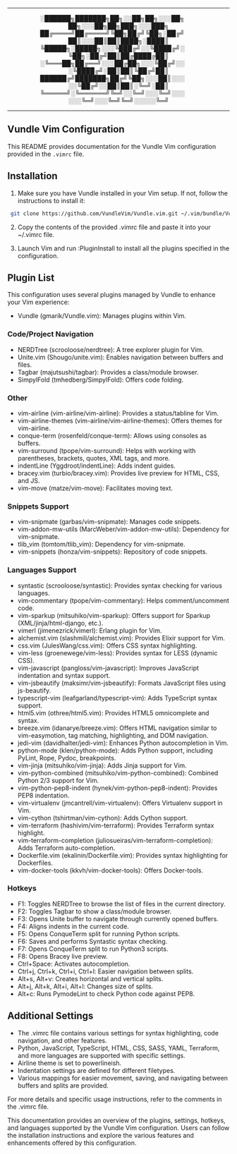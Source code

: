 ---------------------------------------------------------------------------------------

<p align="center">
░██████╗███████╗██╗░░██╗██╗░░░██╗  ██╗░░░██╗██╗███╗░░░███╗
██╔════╝██╔════╝╚██╗██╔╝╚██╗░██╔╝  ██║░░░██║██║████╗░████║
╚█████╗░█████╗░░░╚███╔╝░░╚████╔╝░  ╚██╗░██╔╝██║██╔████╔██║
░╚═══██╗██╔══╝░░░██╔██╗░░░╚██╔╝░░  ░╚████╔╝░██║██║╚██╔╝██║
██████╔╝███████╗██╔╝╚██╗░░░██║░░░  ░░╚██╔╝░░██║██║░╚═╝░██║
╚═════╝░╚══════╝╚═╝░░╚═╝░░░╚═╝░░░  ░░░╚═╝░░░╚═╝╚═╝░░░░░╚═╝
</p>

---------------------------------------------------------------------------------------

## Vundle Vim Configuration

This README provides documentation for the Vundle Vim configuration provided in the `.vimrc` file.

## Installation

1. Make sure you have Vundle installed in your Vim setup. If not, follow the instructions to install it:

  ```bash
   git clone https://github.com/VundleVim/Vundle.vim.git ~/.vim/bundle/Vundle.vim
  ```
2. Copy the contents of the provided .vimrc file and paste it into your ~/.vimrc file.

3. Launch Vim and run :PluginInstall to install all the plugins specified in the configuration.

## Plugin List
This configuration uses several plugins managed by Vundle to enhance your Vim experience:

* Vundle (gmarik/Vundle.vim): Manages plugins within Vim.

### Code/Project Navigation

* NERDTree (scrooloose/nerdtree): A tree explorer plugin for Vim.
* Unite.vim (Shougo/unite.vim): Enables navigation between buffers and files.
* Tagbar (majutsushi/tagbar): Provides a class/module browser.
* SimpylFold (tmhedberg/SimpylFold): Offers code folding.

### Other
* vim-airline (vim-airline/vim-airline): Provides a status/tabline for Vim.
* vim-airline-themes (vim-airline/vim-airline-themes): Offers themes for vim-airline.
* conque-term (rosenfeld/conque-term): Allows using consoles as buffers.
* vim-surround (tpope/vim-surround): Helps with working with parentheses, brackets, quotes, XML tags, and more.
* indentLine (Yggdroot/indentLine): Adds indent guides.
* bracey.vim (turbio/bracey.vim): Provides live preview for HTML, CSS, and JS.
* vim-move (matze/vim-move): Facilitates moving text.

### Snippets Support
* vim-snipmate (garbas/vim-snipmate): Manages code snippets.
* vim-addon-mw-utils (MarcWeber/vim-addon-mw-utils): Dependency for vim-snipmate.
* tlib_vim (tomtom/tlib_vim): Dependency for vim-snipmate.
* vim-snippets (honza/vim-snippets): Repository of code snippets.

### Languages Support
* syntastic (scrooloose/syntastic): Provides syntax checking for various languages.
* vim-commentary (tpope/vim-commentary): Helps comment/uncomment code.
* vim-sparkup (mitsuhiko/vim-sparkup): Offers support for Sparkup (XML/jinja/html-django, etc.).
* vimerl (jimenezrick/vimerl): Erlang plugin for Vim.
* alchemist.vim (slashmili/alchemist.vim): Provides Elixir support for Vim.
* css.vim (JulesWang/css.vim): Offers CSS syntax highlighting.
* vim-less (groenewege/vim-less): Provides syntax for LESS (dynamic CSS).
* vim-javascript (pangloss/vim-javascript): Improves JavaScript indentation and syntax support.
* vim-jsbeautify (maksimr/vim-jsbeautify): Formats JavaScript files using js-beautify.
* typescript-vim (leafgarland/typescript-vim): Adds TypeScript syntax support.
* html5.vim (othree/html5.vim): Provides HTML5 omnicomplete and syntax.
* breeze.vim (idanarye/breeze.vim): Offers HTML navigation similar to vim-easymotion, tag matching, highlighting, and DOM navigation.
* jedi-vim (davidhalter/jedi-vim): Enhances Python autocompletion in Vim.
* python-mode (klen/python-mode): Adds Python support, including PyLint, Rope, Pydoc, breakpoints.
* vim-jinja (mitsuhiko/vim-jinja): Adds Jinja support for Vim.
* vim-python-combined (mitsuhiko/vim-python-combined): Combined Python 2/3 support for Vim.
* vim-python-pep8-indent (hynek/vim-python-pep8-indent): Provides PEP8 indentation.
* vim-virtualenv (jmcantrell/vim-virtualenv): Offers Virtualenv support in Vim.
* vim-cython (tshirtman/vim-cython): Adds Cython support.
* vim-terraform (hashivim/vim-terraform): Provides Terraform syntax highlight.
* vim-terraform-completion (juliosueiras/vim-terraform-completion): Adds Terraform auto-completion.
* Dockerfile.vim (ekalinin/Dockerfile.vim): Provides syntax highlighting for Dockerfiles.
* vim-docker-tools (kkvh/vim-docker-tools): Offers Docker-tools.

### Hotkeys
* F1: Toggles NERDTree to browse the list of files in the current directory.
* F2: Toggles Tagbar to show a class/module browser.
* F3: Opens Unite buffer to navigate through currently opened buffers.
* F4: Aligns indents in the current code.
* F5: Opens ConqueTerm split for running Python scripts.
* F6: Saves and performs Syntastic syntax checking.
* F7: Opens ConqueTerm split to run Python3 scripts.
* F8: Opens Bracey live preview.
* Ctrl+Space: Activates autocompletion.
* Ctrl+j, Ctrl+k, Ctrl+i, Ctrl+l: Easier navigation between splits.
* Alt+s, Alt+v: Creates horizontal and vertical splits.
* Alt+j, Alt+k, Alt+i, Alt+l: Changes size of splits.
* Alt+c: Runs PymodeLint to check Python code against PEP8.

## Additional Settings
* The .vimrc file contains various settings for syntax highlighting, code navigation, and other features.
* Python, JavaScript, TypeScript, HTML, CSS, SASS, YAML, Terraform, and more languages are supported with specific settings.
* Airline theme is set to powerlineish.
* Indentation settings are defined for different filetypes.
* Various mappings for easier movement, saving, and navigating between buffers and splits are provided.

For more details and specific usage instructions, refer to the comments in the .vimrc file.

This documentation provides an overview of the plugins, settings, hotkeys, and languages supported by the Vundle Vim configuration. 
Users can follow the installation instructions and explore the various features and enhancements offered by this configuration.
